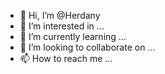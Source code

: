 - 👋 Hi, I’m @Herdany
- 👀 I’m interested in ...
- 🌱 I’m currently learning ...
- 💞️ I’m looking to collaborate on ...
- 📫 How to reach me ...

<!---
Herdany/Herdany is a ✨ special ✨ repository because its `README.md` (this file) appears on your GitHub profile.
You can click the Preview link to take a look at your changes.
--->
